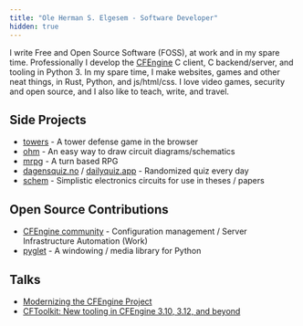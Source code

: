 ```yaml
---
title: "Ole Herman S. Elgesem - Software Developer"
hidden: true
---
```


I write Free and Open Source Software (FOSS), at work and in my spare time.
Professionally I develop the [CFEngine](https://github.com/cfengine/core) C client, C backend/server, and tooling in Python 3.
In my spare time, I make websites, games and other neat things, in Rust, Python, and js/html/css.
I love video games, security and open source, and I also like to teach, write, and travel.

## Side Projects

* [towers](https://towers.oleherman.com) - A tower defense game in the browser
* [ohm](https://github.com/olehermanse/ohm) - An easy way to draw circuit diagrams/schematics
* [mrpg](https://github.com/olehermanse/mrpg) - A turn based RPG
* [dagensquiz.no](https://dagensquiz.no) / [dailyquiz.app](https://dailyquiz.app) - Randomized quiz every day
* [schem](https://github.com/olehermanse/schem) - Simplistic electronics circuits for use in theses / papers

## Open Source Contributions

* [CFEngine community](https://github.com/cfengine/core/pulls?utf8=%E2%9C%93&q=author%3Aolehermanse) - Configuration management / Server Infrastructure Automation (Work)
* [pyglet](https://github.com/pyglet/pyglet/pulls?utf8=%E2%9C%93&q=author%3Aolehermanse) - A windowing / media library for Python

## Talks

* [Modernizing the CFEngine Project](https://www.youtube.com/watch?v=mREWIz2zqws)
* [CFToolkit: New tooling in CFEngine 3.10, 3.12, and beyond](https://www.youtube.com/watch?v=q50_QTd1AN4)
